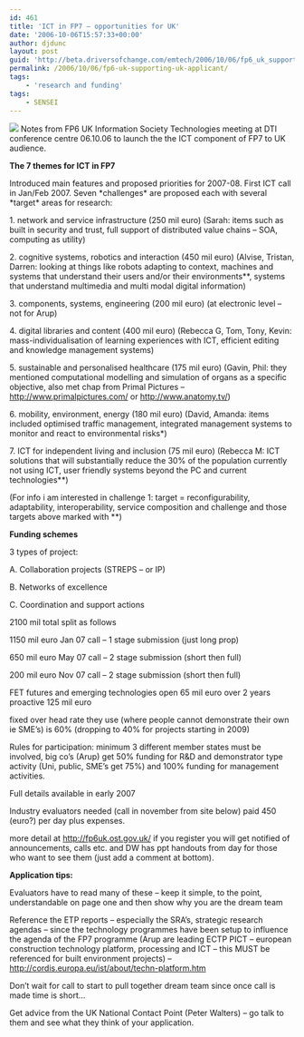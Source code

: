 ```yaml
---
id: 461
title: 'ICT in FP7 – opportunities for UK'
date: '2006-10-06T15:57:33+00:00'
author: djdunc
layout: post
guid: 'http://beta.driversofchange.com/emtech/2006/10/06/fp6_uk_supporting_uk_applicant/'
permalink: /2006/10/06/fp6-uk-supporting-uk-applicant/
tags:
    - 'research and funding'
tags:
    - SENSEI
---
```


[![](https://i0.wp.com/fp6uk.ost.gov.uk/images/fp7/home_logo.gif?w=100)](http://fp6uk.ost.gov.uk/Default.aspx "FP6 UK - Supporting UK applicants to the EU's 6th Framework Programme") Notes from FP6 UK Information Society Technologies meeting at DTI conference centre 06.10.06 to launch the the ICT component of FP7 to UK audience.

**The 7 themes for ICT in FP7**

Introduced main features and proposed priorities for 2007-08. First ICT call in Jan/Feb 2007. Seven \*challenges\* are proposed each with several \*target\* areas for research:

1\. network and service infrastructure (250 mil euro) (Sarah: items such as built in security and trust, full support of distributed value chains – SOA, computing as utility)

2\. cognitive systems, robotics and interaction (450 mil euro) (Alvise, Tristan, Darren: looking at things like robots adapting to context, machines and systems that understand their users and/or their environments\*\*, systems that understand multimedia and multi modal digital information)

3\. components, systems, engineering (200 mil euro) (at electronic level – not for Arup)

4\. digital libraries and content (400 mil euro) (Rebecca G, Tom, Tony, Kevin: mass-individualisation of learning experiences with ICT, efficient editing and knowledge management systems)

5\. sustainable and personalised healthcare (175 mil euro) (Gavin, Phil: they mentioned computational modelling and simulation of organs as a specific objective, also met chap from Primal Pictures – http://www.primalpictures.com/ or http://www.anatomy.tv/)

6\. mobility, environment, energy (180 mil euro) (David, Amanda: items included optimised traffic management, integrated management systems to monitor and react to environmental risks\*)

7\. ICT for independent living and inclusion (75 mil euro) (Rebecca M: ICT solutions that will substantially reduce the 30% of the population currently not using ICT, user friendly systems beyond the PC and current technologies\*\*)

(For info i am interested in challenge 1: target = reconfigurability, adaptability, interoperability, service composition and challenge and those targets above marked with \*\*)

**Funding schemes**

3 types of project:

A. Collaboration projects (STREPS – or IP)

B. Networks of excellence

C. Coordination and support actions

2100 mil total split as follows

1150 mil euro Jan 07 call – 1 stage submission (just long prop)

650 mil euro May 07 call – 2 stage submission (short then full)

200 mil euro Nov 07 call – 2 stage submission (short then full)

FET futures and emerging technologies open 65 mil euro over 2 years proactive 125 mil euro

fixed over head rate they use (where people cannot demonstrate their own ie SME’s) is 60% (dropping to 40% for projects starting in 2009)

Rules for participation: minimum 3 different member states must be involved, big co’s (Arup) get 50% funding for R&amp;D and demonstrator type activity (Uni, public, SME’s get 75%) and 100% funding for management activities.

Full details available in early 2007

Industry evaluators needed (call in november from site below) paid 450 (euro?) per day plus expenses.

more detail at <http://fp6uk.ost.gov.uk/> if you register you will get notified of announcements, calls etc. and DW has ppt handouts from day for those who want to see them (just add a comment at bottom).

**Application tips:**

Evaluators have to read many of these – keep it simple, to the point, understandable on page one and then show why you are the dream team

Reference the ETP reports – especially the SRA’s, strategic research agendas – since the technology programmes have been setup to influence the agenda of the FP7 programme (Arup are leading ECTP PICT – european construction technology platform, processing and ICT – this MUST be referenced for built environment projects) – <http://cordis.europa.eu/ist/about/techn-platform.htm>

Don’t wait for call to start to pull together dream team since once call is made time is short…

Get advice from the UK National Contact Point (Peter Walters) – go talk to them and see what they think of your application.